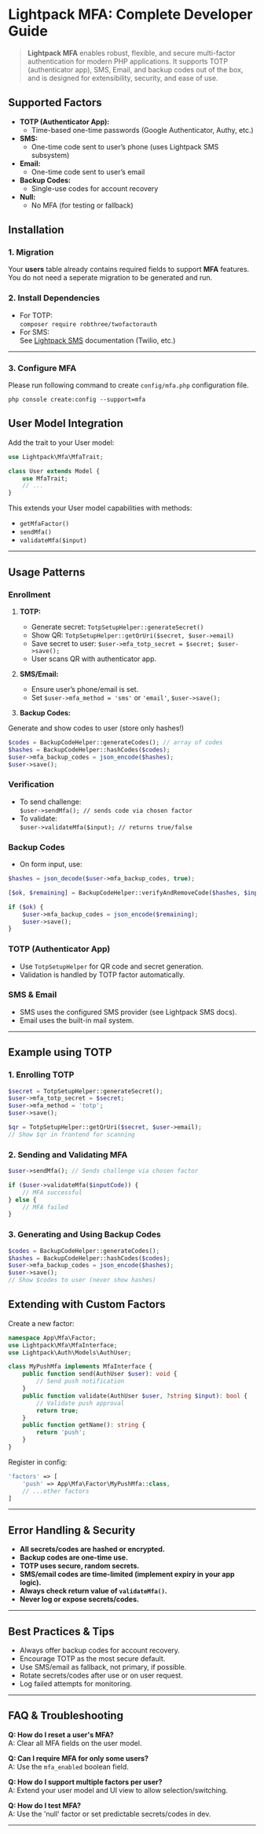 # Lightpack MFA: Complete Developer Guide

> **Lightpack MFA** enables robust, flexible, and secure multi-factor authentication for modern PHP applications. It supports TOTP (authenticator app), SMS, Email, and backup codes out of the box, and is designed for extensibility, security, and ease of use.

## Supported Factors

- **TOTP (Authenticator App):**  
  - Time-based one-time passwords (Google Authenticator, Authy, etc.)
- **SMS:**  
  - One-time code sent to user’s phone (uses Lightpack SMS subsystem)
- **Email:**  
  - One-time code sent to user’s email
- **Backup Codes:**  
  - Single-use codes for account recovery
- **Null:**  
  - No MFA (for testing or fallback)

## Installation

### 1. Migration

Your **users** table already contains required fields to support **MFA** features. You do not need a seperate migration to be generated and run.

### 2. Install Dependencies

- For TOTP:  
  `composer require robthree/twofactorauth`
- For SMS:  
  See [Lightpack SMS](sms.md) documentation (Twilio, etc.)

---

### 3. Configure MFA

Please run following command to create `config/mfa.php` configuration file.

```cli
php console create:config --support=mfa
```

## User Model Integration

Add the trait to your User model:

```php
use Lightpack\Mfa\MfaTrait;

class User extends Model {
    use MfaTrait;
    // ...
}
```

This extends your User model capabilities with methods:

- `getMfaFactor()`
- `sendMfa()`
- `validateMfa($input)`

---

## Usage Patterns

### Enrollment

1. **TOTP:**  
   - Generate secret: `TotpSetupHelper::generateSecret()`
   - Show QR: `TotpSetupHelper::getQrUri($secret, $user->email)`
   - Save secret to user: `$user->mfa_totp_secret = $secret; $user->save();`
   - User scans QR with authenticator app.

2. **SMS/Email:**  
   - Ensure user’s phone/email is set.
   - Set `$user->mfa_method = 'sms'` or `'email'`, `$user->save();`

3. **Backup Codes:**  

Generate and show codes to user (store only hashes!)

```php
$codes = BackupCodeHelper::generateCodes(); // array of codes
$hashes = BackupCodeHelper::hashCodes($codes);
$user->mfa_backup_codes = json_encode($hashes);
$user->save();
```

### Verification

- To send challenge:  
  `$user->sendMfa(); // sends code via chosen factor`
- To validate:  
  `$user->validateMfa($input); // returns true/false`

### Backup Codes

- On form input, use:  

```php
$hashes = json_decode($user->mfa_backup_codes, true);

[$ok, $remaining] = BackupCodeHelper::verifyAndRemoveCode($hashes, $input);

if ($ok) {
    $user->mfa_backup_codes = json_encode($remaining);
    $user->save();
}
```

### TOTP (Authenticator App)

- Use `TotpSetupHelper` for QR code and secret generation.
- Validation is handled by TOTP factor automatically.

### SMS & Email

- SMS uses the configured SMS provider (see Lightpack SMS docs).
- Email uses the built-in mail system.

---

## Example using TOTP


### 1. Enrolling TOTP

```php
$secret = TotpSetupHelper::generateSecret();
$user->mfa_totp_secret = $secret;
$user->mfa_method = 'totp';
$user->save();

$qr = TotpSetupHelper::getQrUri($secret, $user->email);
// Show $qr in frontend for scanning
```

### 2. Sending and Validating MFA

```php
$user->sendMfa(); // Sends challenge via chosen factor

if ($user->validateMfa($inputCode)) {
    // MFA successful
} else {
    // MFA failed
}
```

### 3. Generating and Using Backup Codes

```php
$codes = BackupCodeHelper::generateCodes();
$hashes = BackupCodeHelper::hashCodes($codes);
$user->mfa_backup_codes = json_encode($hashes);
$user->save();
// Show $codes to user (never show hashes)
```

## Extending with Custom Factors

Create a new factor:

```php
namespace App\Mfa\Factor;
use Lightpack\Mfa\MfaInterface;
use Lightpack\Auth\Models\AuthUser;

class MyPushMfa implements MfaInterface {
    public function send(AuthUser $user): void {
        // Send push notification
    }
    public function validate(AuthUser $user, ?string $input): bool {
        // Validate push approval
        return true;
    }
    public function getName(): string {
        return 'push';
    }
}
```

Register in config:

```php
'factors' => [
    'push' => App\Mfa\Factor\MyPushMfa::class,
    // ...other factors
]
```

---

## Error Handling & Security

- **All secrets/codes are hashed or encrypted.**
- **Backup codes are one-time use.**
- **TOTP uses secure, random secrets.**
- **SMS/email codes are time-limited (implement expiry in your app logic).**
- **Always check return value of `validateMfa()`.**
- **Never log or expose secrets/codes.**

---

## Best Practices & Tips

- Always offer backup codes for account recovery.
- Encourage TOTP as the most secure default.
- Use SMS/email as fallback, not primary, if possible.
- Rotate secrets/codes after use or on user request.
- Log failed attempts for monitoring.

---

## FAQ & Troubleshooting

**Q: How do I reset a user's MFA?**  
A: Clear all MFA fields on the user model.

**Q: Can I require MFA for only some users?**  
A: Use the `mfa_enabled` boolean field.

**Q: How do I support multiple factors per user?**  
A: Extend your user model and UI view to allow selection/switching.

**Q: How do I test MFA?**  
A: Use the 'null' factor or set predictable secrets/codes in dev.

---